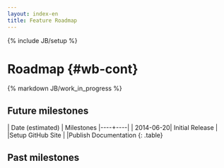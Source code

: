 ```yaml
---
layout: index-en
title: Feature Roadmap
---
```

{% include JB/setup %}

# Roadmap {#wb-cont}

{% markdown JB/work_in_progress %}

<div class="toc"></div>

## Future milestones

| Date (estimated) | Milestones
|----+----|
| 2014-06-20| Initial Release
| |Setup GitHub Site
| |Publish Documentation
{: .table}

## Past milestones